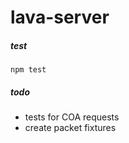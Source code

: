 
# lava-server

##### test

```
npm test
```

##### todo

* tests for COA requests
* create packet fixtures
